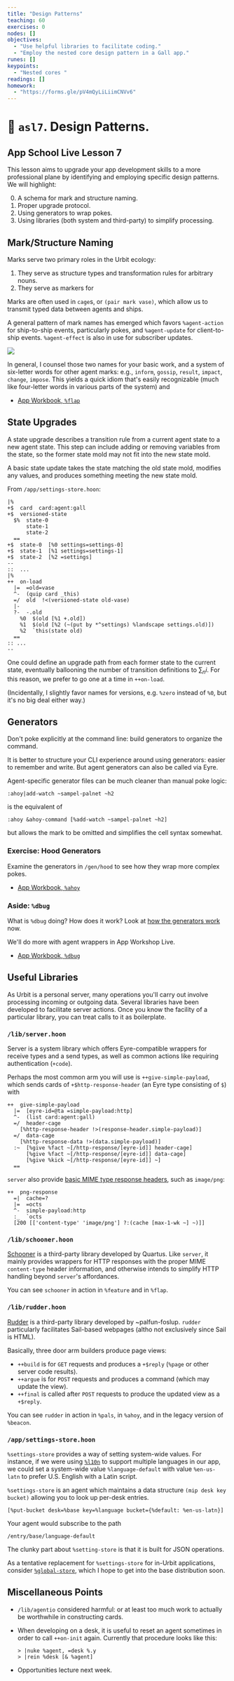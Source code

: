 ```yaml
---
title: "Design Patterns"
teaching: 60
exercises: 0
nodes: []
objectives:
  - "Use helpful libraries to facilitate coding."
  - "Employ the nested core design pattern in a Gall app."
runes: []
keypoints:
  - "Nested cores "
readings: []
homework:
  - "https://forms.gle/pV4mQyLiLiimCNVv6"
---
```


#   🦏 `asl7`.  Design Patterns.
##  App School Live Lesson 7

This lesson aims to upgrade your app development skills to a more professional plane by identifying and employing specific design patterns.  We will highlight:

0. A schema for mark and structure naming.
1. Proper upgrade protocol.
2. Using generators to wrap pokes.
3. Using libraries (both system and third-party) to simplify processing.


##  Mark/Structure Naming

Marks serve two primary roles in the Urbit ecology:

1. They serve as structure types and transformation rules for arbitrary nouns.
2. They serve as markers for 

Marks are often used in `cage`s, or `(pair mark vase)`, which allow us to transmit typed data between agents and ships.

A general pattern of mark names has emerged which favors `%agent-action` for ship-to-ship events, particularly pokes, and `%agent-update` for client-to-ship events.  `%agent-effect` is also in use for subscriber updates.

![](https://storage.googleapis.com/media.urbit.org/developers/vert-horz.svg)

In general, I counsel those two names for your basic work, and a system of six-letter words for other agent marks:  e.g., `inform`, `gossip`, `result`, `impact`, `change`, `impose`.  This yields a quick idiom that's easily recognizable (much like four-letter words in various parts of the system) and 

- [App Workbook, `%flap`](https://developers.urbit.org/guides/additional/app-workbook/flap)


##  State Upgrades

A state upgrade describes a transition rule from a current agent state to a new agent state.  This step can include adding or removing variables from the state, so the former state mold may not fit into the new state mold.

A basic state update takes the state matching the old state mold, modifies any values, and produces something meeting the new state mold.

From `/app/settings-store.hoon`:

```hoon
|%
+$  card  card:agent:gall
+$  versioned-state
  $%  state-0
      state-1
      state-2
  ==
+$  state-0  [%0 settings=settings-0]
+$  state-1  [%1 settings=settings-1]
+$  state-2  [%2 =settings]
--
::  ...
|%
++  on-load
  |=  =old=vase
  ^-  (quip card _this)
  =/  old  !<(versioned-state old-vase)
  |-
  ?-  -.old
    %0  $(old [%1 +.old])
    %1  $(old [%2 (~(put by *^settings) %landscape settings.old)])
    %2  `this(state old)
  ==
:: ...
--
```

One could define an upgrade path from each former state to the current state, eventually ballooning the number of transition definitions to $\sum_{n} i$.  For this reason, we prefer to go one at a time in `++on-load`.

(Incidentally, I slightly favor names for versions, e.g. `%zero` instead of `%0`, but it's no big deal either way.)


##  Generators

Don't poke explicitly at the command line:  build generators to organize the command.

It is better to structure your CLI experience around using generators:  easier to remember and write.  But agent generators can also be called via Eyre.

Agent-specific generator files can be much cleaner than manual poke logic:

```hoon
:ahoy|add-watch ~sampel-palnet ~h2
```

is the equivalent of

```hoon
:ahoy &ahoy-command [%add-watch ~sampel-palnet ~h2]
```

but allows the mark to be omitted and simplifies the cell syntax somewhat.

### Exercise:  Hood Generators

Examine the generators in `/gen/hood` to see how they wrap more complex pokes.

- [App Workbook, `%ahoy`](https://developers.urbit.org/guides/additional/app-workbook/ahoy#gen-generator-files)

### Aside:  `%dbug`

What is `%dbug` doing?  How does it work?  Look at [how the generators work](https://developers.urbit.org/guides/additional/app-workbook/dbug#how-the-generator-works) now.

We'll do more with agent wrappers in App Workshop Live.

- [App Workbook, `%dbug`](https://developers.urbit.org/guides/additional/app-workbook/dbug)


##  Useful Libraries

As Urbit is a personal server, many operations you'll carry out involve processing incoming or outgoing data.  Several libraries have been developed to facilitate server actions.  Once you know the facility of a particular library, you can treat calls to it as boilerplate.

### `/lib/server.hoon`

Server is a system library which offers Eyre-compatible wrappers for receive types and a send types, as well as common actions like requiring authentication (`+code`).



Perhaps the most common arm you will use is `++give-simple-payload`, which sends cards of `+$http-response-header` (an Eyre type consisting of `$`) with 

```hoon
++  give-simple-payload
  |=  [eyre-id=@ta =simple-payload:http]
  ^-  (list card:agent:gall)
  =/  header-cage
    [%http-response-header !>(response-header.simple-payload)]
  =/  data-cage
    [%http-response-data !>(data.simple-payload)]
  :~  [%give %fact ~[/http-response/[eyre-id]] header-cage]
      [%give %fact ~[/http-response/[eyre-id]] data-cage]
      [%give %kick ~[/http-response/[eyre-id]] ~]
  ==
```

`server` also provide [basic MIME type response headers](https://www.iana.org/assignments/media-types/media-types.xhtml), such as `image/png`:

```hoon
++  png-response
  =|  cache=?
  |=  =octs
  ^-  simple-payload:http
  :_  `octs
  [200 [['content-type' 'image/png'] ?:(cache [max-1-wk ~] ~)]]
```

### `/lib/schooner.hoon`

[Schooner](https://github.com/dalten-collective/schooner/) is a third-party library developed by Quartus.  Like `server`, it mainly provides wrappers for HTTP responses with the proper MIME `content-type` header information, and otherwise intends to simplify HTTP handling beyond `server`'s affordances.

You can see `schooner` in action in `%feature` and in `%flap`.

### `/lib/rudder.hoon`

[Rudder](https://github.com/Fang-/suite/blob/master/lib/rudder.hoon) is a third-party library developed by ~palfun-foslup.  `rudder` particularly facilitates Sail-based webpages (altho not exclusively since Sail is HTML).

Basically, three door arm builders produce page views:

- `++build` is for `GET` requests and produces a `+$reply` (`%page` or other server code results).
- `++argue` is for `POST` requests and produces a command (which may update the view).
- `++final` is called after `POST` requests to produce the updated view as a `+$reply`.

You can see `rudder` in action in `%pals`, in `%ahoy`, and in the legacy version of `%beacon`.

### `/app/settings-store.hoon`

`%settings-store` provides a way of setting system-wide values.  For instance, if we were using [`%l10n`](https://github.com/sigilante/l10n) to support multiple languages in our app, we could set a system-wide value `%language-default` with value `%en-us-latn` to prefer U.S. English with a Latin script.

`%settings-store` is an agent which maintains a data structure `(mip desk key bucket)` allowing you to look up per-desk entries.

```hoon
[%put-bucket desk=%base key=%language bucket={%default: %en-us-latn}]
```

Your agent would subscribe to the path

```hoon
/entry/base/language-default
```

The clunky part about `%setting-store` is that it is built for JSON operations.

As a tentative replacement for `%settings-store` for in-Urbit applications, consider [`%global-store`](https://github.com/sigilante/global-store), which I hope to get into the base distribution soon.


##  Miscellaneous Points

- `/lib/agentio` considered harmful:  or at least too much work to actually be worthwhile in constructing cards.
- When developing on a desk, it is useful to reset an agent sometimes in order to call `++on-init` again.  Currently that procedure looks like this:

  ```hoon
  > |nuke %agent, =desk %.y
  > |rein %desk [& %agent]
  ```

- Opportunities lecture next week.
